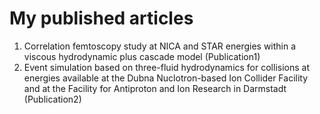 # My published articles

1. Correlation femtoscopy study at NICA and STAR energies within a viscous hydrodynamic plus cascade model (Publication1)
2. Event simulation based on three-fluid hydrodynamics for collisions at energies available at the Dubna Nuclotron-based Ion Collider
Facility and at the Facility for Antiproton and Ion Research in Darmstadt (Publication2)
